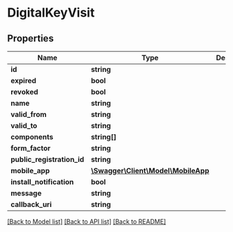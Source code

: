 # DigitalKeyVisit

## Properties
Name | Type | Description | Notes
------------ | ------------- | ------------- | -------------
**id** | **string** |  | [optional] 
**expired** | **bool** |  | [optional] 
**revoked** | **bool** |  | [optional] 
**name** | **string** |  | [optional] 
**valid_from** | **string** |  | [optional] 
**valid_to** | **string** |  | [optional] 
**components** | **string[]** |  | [optional] 
**form_factor** | **string** |  | [optional] 
**public_registration_id** | **string** |  | [optional] 
**mobile_app** | [**\Swagger\Client\Model\MobileApp**](MobileApp.md) |  | [optional] 
**install_notification** | **bool** |  | [optional] 
**message** | **string** |  | [optional] 
**callback_uri** | **string** |  | [optional] 

[[Back to Model list]](../README.md#documentation-for-models) [[Back to API list]](../README.md#documentation-for-api-endpoints) [[Back to README]](../README.md)


